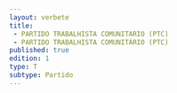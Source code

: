 ```yaml
---
layout: verbete
title:
 - PARTIDO TRABALHISTA COMUNITARIO (PTC)
 - PARTIDO TRABALHISTA COMUNITÁRIO (PTC)
published: true
edition: 1  
type: T
subtype: Partido
---
```



